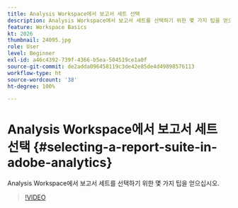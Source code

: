 ```yaml
---
title: Analysis Workspace에서 보고서 세트 선택
description: Analysis Workspace에서 보고서 세트를 선택하기 위한 몇 가지 팁을 얻으십시오.
feature: Workspace Basics
kt: 2026
thumbnail: 24095.jpg
role: User
level: Beginner
exl-id: a46c4392-739f-4366-b5ea-504519ce1a0f
source-git-commit: de2adda096458119c3de42e85de4d49898576113
workflow-type: ht
source-wordcount: '38'
ht-degree: 100%

---
```


# Analysis Workspace에서 보고서 세트 선택 {#selecting-a-report-suite-in-adobe-analytics}

Analysis Workspace에서 보고서 세트를 선택하기 위한 몇 가지 팁을 얻으십시오.

>[!VIDEO](https://video.tv.adobe.com/v/23967/?quality=12&learn=on)
